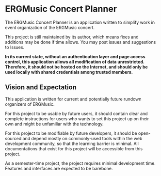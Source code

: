 # ERGMusic Concert Planner

The ERGMusic Concert Planner is an application written to simplify work in event organization of the ERGMusic concert.

This project is still maintained by its author, which means fixes and additions may be done if time allows. You may post issues and suggestions to Issues.

**In its current state, without an authentication layer and page access control, this application allows all modification of data unrestricted. Therefore, it should not be hosted on the Internet, and should only be used locally with shared credentials among trusted members.**

## Vision and Expectation
This application is written for current and potentially future rundown organizers of ERGMusic.

For this project to be usable by future users, it should contain clear and complete instructions for users who wants to set this project up on their own and might be unfamiliar with the technology.

For this project to be modifiable by future developers, it should be open-sourced and depend mostly on commonly-used tools within the web development community, so that the learning barrier is minimal. All documentations that exist for this project will be accessible from this project.

As a semester-time project, the project requires minimal development time. Features and interfaces are expected to be barebone.
